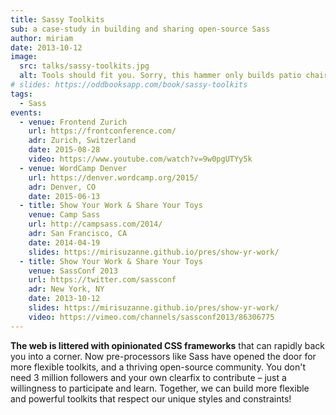 ```yaml
---
title: Sassy Toolkits
sub: a case-study in building and sharing open-source Sass
author: miriam
date: 2013-10-12
image:
  src: talks/sassy-toolkits.jpg
  alt: Tools should fit you. Sorry, this hammer only builds patio chairs...
# slides: https://oddbooksapp.com/book/sassy-toolkits
tags:
  - Sass
events:
  - venue: Frontend Zurich
    url: https://frontconference.com/
    adr: Zurich, Switzerland
    date: 2015-08-28
    video: https://www.youtube.com/watch?v=9w0pgUTYy5k
  - venue: WordCamp Denver
    url: https://denver.wordcamp.org/2015/
    adr: Denver, CO
    date: 2015-06-13
  - title: Show Your Work & Share Your Toys
    venue: Camp Sass
    url: http://campsass.com/2014/
    adr: San Francisco, CA
    date: 2014-04-19
    slides: https://mirisuzanne.github.io/pres/show-yr-work/
  - title: Show Your Work & Share Your Toys
    venue: SassConf 2013
    url: https://twitter.com/sassconf
    adr: New York, NY
    date: 2013-10-12
    slides: https://mirisuzanne.github.io/pres/show-yr-work/
    video: https://vimeo.com/channels/sassconf2013/86306775
---
```


**The web is littered with opinionated CSS frameworks**
that can rapidly back you into a corner.
Now pre-processors like Sass
have opened the door for more flexible toolkits,
and a thriving open-source community.
You don't need 3 million followers
and your own clearfix to contribute –
just a willingness to participate and learn.
Together, we can build more flexible and powerful toolkits
that respect our unique styles and constraints!
